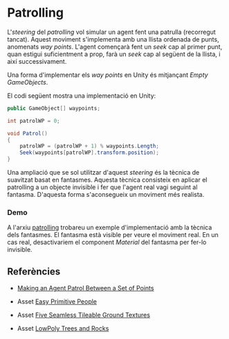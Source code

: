 # Patrolling

L'*steering* del *patrolling* vol simular un agent fent una patrulla (recorregut tancat).
Aquest moviment s'implementa amb una llista ordenada de punts, anomenats *way points*. L'agent començarà fent un *seek* cap al primer punt, quan estigui suficientment a prop, farà un *seek* cap al següent de la llista, i així successivament.

Una forma d'implementar els *way points* en Unity és mitjançant *Empty GameObjects*.

El codi següent mostra una implementació en Unity:

```C#
public GameObject[] waypoints;

int patrolWP = 0;

void Patrol()
{
    patrolWP = (patrolWP + 1) % waypoints.Length;
    Seek(waypoints[patrolWP].transform.position);
}
```

Una ampliació que se sol utilitzar d'aquest *steering* és la tècnica de suavitzat basat en fantasmes. Aquesta tècnica consisteix en aplicar el patrolling a un objecte invisible i fer que l'agent real vagi seguint al fantasma. D'aquesta forma s'aconsegueix un moviment més realista.

### Demo

A l'arxiu [patrolling](demos/patrolling.unitypackage) trobareu un exemple d'implementació amb la tècnica dels fantasmes. El fantasma està visible per veure el moviment real. En un cas real, desactivariem el component *Material* del fantasma per fer-lo invisible.

## Referències

- [Making an Agent Patrol Between a Set of Points](https://docs.unity3d.com/Packages/com.unity.ai.navigation@1.1/manual/NavAgentPatrol.html)

- Asset [Easy Primitive People](https://assetstore.unity.com/packages/3d/characters/easy-primitive-people-161846)

- Asset [Five Seamless Tileable Ground Textures](https://assetstore.unity.com/packages/2d/textures-materials/floors/five-seamless-tileable-ground-textures-57060)

- Asset [LowPoly Trees and Rocks](https://assetstore.unity.com/packages/3d/vegetation/lowpoly-trees-and-rocks-88376)

